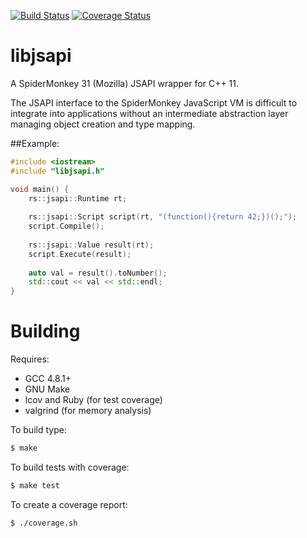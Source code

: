 [![Build Status](https://travis-ci.org/RipcordSoftware/libjsapi.svg?branch=master)](https://travis-ci.org/RipcordSoftware/libjsapi)
[![Coverage Status](https://coveralls.io/repos/RipcordSoftware/libjsapi/badge.svg)](https://coveralls.io/r/RipcordSoftware/libjsapi)

# libjsapi
A SpiderMonkey 31 (Mozilla) JSAPI wrapper for C++ 11.

The JSAPI interface to the SpiderMonkey JavaScript VM is difficult to integrate into 
applications without an intermediate abstraction layer managing object creation and 
type mapping.

##Example:
```c++
#include <iostream>
#include "libjsapi.h"

void main() {
    rs::jsapi::Runtime rt;
    
    rs::jsapi::Script script(rt, "(function(){return 42;})();");
    script.Compile();
    
    rs::jsapi::Value result(rt);
    script.Execute(result);
    
    auto val = result().toNumber();
    std::cout << val << std::endl;
}
```

# Building
Requires:
* GCC 4.8.1+
* GNU Make
* lcov and Ruby (for test coverage)
* valgrind (for memory analysis)

To build type:
```bash
$ make
```

To build tests with coverage:
```bash
$ make test
```

To create a coverage report:
```bash
$ ./coverage.sh
```
